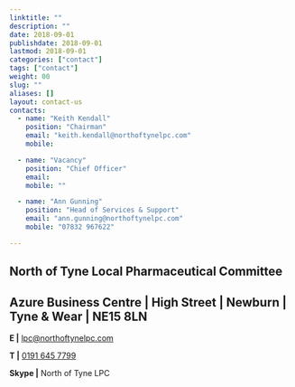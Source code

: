 ```yaml
---
linktitle: ""
description: ""
date: 2018-09-01
publishdate: 2018-09-01
lastmod: 2018-09-01
categories: ["contact"]
tags: ["contact"]
weight: 00
slug: ""
aliases: []
layout: contact-us
contacts:
  - name: "Keith Kendall"
    position: "Chairman"
    email: "keith.kendall@northoftynelpc.com"
    mobile:

  - name: "Vacancy"
    position: "Chief Officer"
    email: 
    mobile: ""

  - name: "Ann Gunning"
    position: "Head of Services & Support"
    email: "ann.gunning@northoftynelpc.com"
    mobile: "07832 967622"

---
```


## North of Tyne Local Pharmaceutical Committee

## Azure Business Centre  |  High Street  |  Newburn  |  Tyne & Wear  | NE15 8LN  

**E  |** [lpc@northoftynelpc.com](mailto:lpc@northoftynelpc.com)  

**T  |** [0191 645 7799](Tel:01916457799)  

**Skype  |** North of Tyne LPC  
